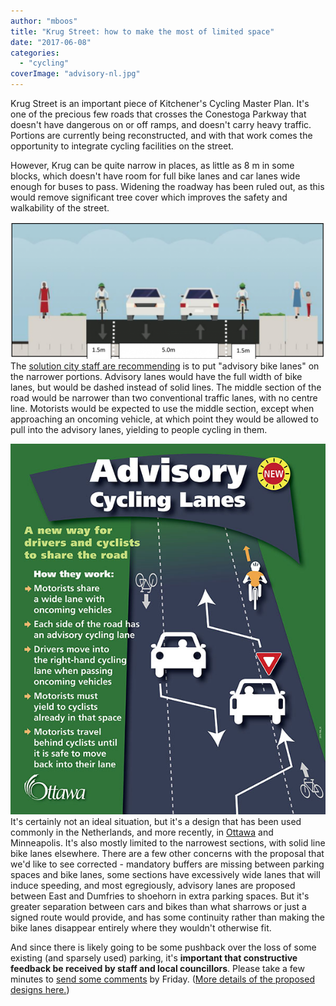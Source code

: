 ```yaml
---
author: "mboos"
title: "Krug Street: how to make the most of limited space"
date: "2017-06-08"
categories: 
  - "cycling"
coverImage: "advisory-nl.jpg"
---
```


Krug Street is an important piece of Kitchener's Cycling Master Plan. It's one of the precious few roads that crosses the Conestoga Parkway that doesn't have dangerous on or off ramps, and doesn't carry heavy traffic. Portions are currently being reconstructed, and with that work comes the opportunity to integrate cycling facilities on the street.

However, Krug can be quite narrow in places, as little as 8 m in some blocks, which doesn't have room for full bike lanes and car lanes wide enough for buses to pass. Widening the roadway has been ruled out, as this would remove significant tree cover which improves the safety and walkability of the street.

![Advisory bike lanes as proposed by the City of Kitchener](/images/advisory-1024x444.png) The [solution city staff are recommending](https://drive.google.com/file/d/0B7RB3odHSRv_YkViOHlFZjhCLUNJQzRIWl9RcXNsRmgxYnc0/view?usp=sharing) is to put "advisory bike lanes" on the narrower portions. Advisory lanes would have the full width of bike lanes, but would be dashed instead of solid lines. The middle section of the road would be narrower than two conventional traffic lanes, with no centre line. Motorists would be expected to use the middle section, except when approaching an oncoming vehicle, at which point they would be allowed to pull into the advisory lanes, yielding to people cycling in them.<!--more-->

![Ottawa poster on advisory cycling lanes](/images/advisory-cycling-lanes_en.jpg)It's certainly not an ideal situation, but it's a design that has been used commonly in the Netherlands, and more recently, in [Ottawa](https://ottawa.ca/en/residents/transportation-and-parking/cycling/advisory-bike-lanes) and Minneapolis. It's also mostly limited to the narrowest sections, with solid line bike lanes elsewhere. There are a few other concerns with the proposal that we'd like to see corrected - mandatory buffers are missing between parking spaces and bike lanes, some sections have excessively wide lanes that will induce speeding, and most egregiously, advisory lanes are proposed between East and Dumfries to shoehorn in extra parking spaces. But it's greater separation between cars and bikes than what sharrows or just a signed route would provide, and has some continuity rather than making the bike lanes disappear entirely where they wouldn't otherwise fit.

And since there is likely going to be some pushback over the loss of some existing (and sparsely used) parking, it's **important that constructive feedback be received by staff and local councillors**. Please take a few minutes to [send some comments](https://contact.tritag.ca/krug) by Friday. ([More details of the proposed designs here.](https://drive.google.com/file/d/0B7RB3odHSRv_YkViOHlFZjhCLUNJQzRIWl9RcXNsRmgxYnc0/view?usp=sharing))
